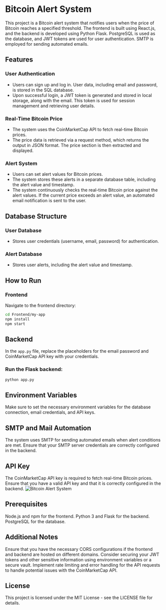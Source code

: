 # Bitcoin Alert System

This project is a Bitcoin alert system that notifies users when the price of Bitcoin reaches a specified threshold. The frontend is built using React.js, and the backend is developed using Python Flask. PostgreSQL is used as the database, and JWT tokens are used for user authentication. SMTP is employed for sending automated emails.

## Features

### User Authentication
- Users can sign up and log in. User data, including email and password, is stored in the SQL database.
- Upon successful login, a JWT token is generated and stored in local storage, along with the email. This token is used for session management and retrieving user details.

### Real-Time Bitcoin Price
- The system uses the CoinMarketCap API to fetch real-time Bitcoin prices.
- The price data is retrieved via a request method, which returns the output in JSON format. The price section is then extracted and displayed.

### Alert System
- Users can set alert values for Bitcoin prices.
- The system stores these alerts in a separate database table, including the alert value and timestamp.
- The system continuously checks the real-time Bitcoin price against the alert values. If the current price exceeds an alert value, an automated email notification is sent to the user.

## Database Structure

### User Database
- Stores user credentials (username, email, password) for authentication.

### Alert Database
- Stores user alerts, including the alert value and timestamp.

## How to Run

### Frontend
Navigate to the frontend directory:
```bash
cd Frontend/my-app
npm install
npm start
```
## Backend

In the `app.py` file, replace the placeholders for the email password and CoinMarketCap API key with your credentials.

### Run the Flask backend:

```bash
python app.py
```

## Environment Variables
Make sure to set the necessary environment variables for the database connection, email credentials, and API keys.

## SMTP and Mail Automation
The system uses SMTP for sending automated emails when alert conditions are met. Ensure that your SMTP server credentials are correctly configured in the backend.

## API Key
The CoinMarketCap API key is required to fetch real-time Bitcoin prices. Ensure that you have a valid API key and that it is correctly configured in the backend.
![Bitcoin Alert System](images/bitcoin_alert.png)

## Prerequisites
Node.js and npm for the frontend.
Python 3 and Flask for the backend.
PostgreSQL for the database.

## Additional Notes
Ensure that you have the necessary CORS configurations if the frontend and backend are hosted on different domains.
Consider securing your JWT tokens and other sensitive information using environment variables or a secure vault.
Implement rate limiting and error handling for the API requests to handle potential issues with the CoinMarketCap API.

## License
This project is licensed under the MIT License - see the LICENSE file for details.
